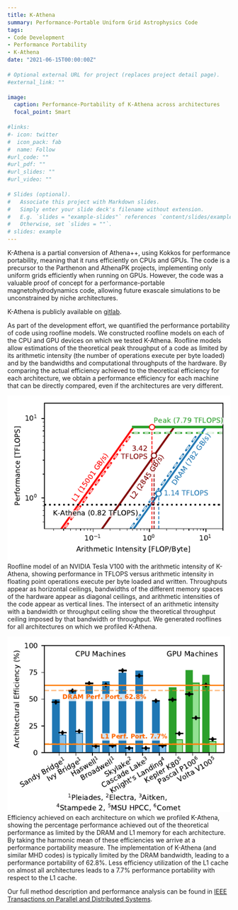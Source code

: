 ```yaml
---
title: K-Athena
summary: Performance-Portable Uniform Grid Astrophysics Code
tags:
- Code Development
- Performance Portability
- K-Athena
date: "2021-06-15T00:00:00Z"

# Optional external URL for project (replaces project detail page).
#external_link: ""

image:
  caption: Performance-Portability of K-Athena across architectures
  focal_point: Smart

#links:
#- icon: twitter
#  icon_pack: fab
#  name: Follow
#url_code: ""
#url_pdf: ""
#url_slides: ""
#url_video: ""

# Slides (optional).
#   Associate this project with Markdown slides.
#   Simply enter your slide deck's filename without extension.
#   E.g. `slides = "example-slides"` references `content/slides/example-slides.md`.
#   Otherwise, set `slides = ""`.
# slides: example
---
```


K-Athena is a partial conversion of Athena++, using Kokkos for performance
portability, meaning that it runs efficiently on CPUs and GPUs. The code is a
precursor to the Parthenon and AthenaPK projects, implementing only uniform
grids efficiently when running on GPUs. However, the code was a valuable proof
of concept for a performance-portable magnetohydrodynamics code, allowing
future exascale simulations to be unconstrained by niche architectures.

K-Athena is publicly available on [gitlab](https://gitlab.com/pgrete/kathena).

As part of the development effort, we quantified the performance portability of
code using roofline models. We constructed roofline models on each
of the CPU and GPU devices on which we tested K-Athena. Roofline models allow
estimations of the theoretical peak throughput of a code as limited by its
arithmetic intensity (the number of operations execute per byte loaded) and by
the bandwidths and computational throughputs of the hardware. By comparing the
actual efficiency achieved to the theoretical efficiency for each architecture,
we  obtain a performance efficiency for each machine that can be directly
compared, even if the architectures are very different.

![](gpu-roofline.png)
Roofline model of an NVIDIA Tesla V100 with the arithmetic intensity of
K-Athena, showing performance in TFLOPS versus arithmetic intensity in floating
point operations execute per byte loaded and written. Throughputs appear as
horizontal ceilings, bandwidths of the different memory spaces of the hardware
appear as diagonal ceilings, and arithmetic intensities of the code appear as
vertical lines. The intersect of an arithmetic intensity with a bandwidth or
throughput ceiling show the theoretical throughput ceiling imposed by that
bandwidth or throughput. We generated rooflines for all architectures on which
we profiled K-Athena.

![](featured.png)
Efficiency achieved on each architecture on which we profiled K-Athena, showing
the percentage performance achieved out of the theoretical performance as
limited by the DRAM and L1 memory for each architecture. By taking the harmonic
mean of these efficiencies we arrive at a performance portability measure. The
implementation of K-Athena (and similar MHD codes) is typically limited by the
DRAM bandwidth, leading to a performance portability of 62.8%. Less efficiency
utilization of the L1 cache on almost all architectures leads to a 7.7%
performance portability with respect to the L1 cache.

Our full method description and performance analysis can be found in
[IEEE Transactions on Parallel and Distributed Systems](https://doi.org/10.1109/TPDS.2020.3010016).


